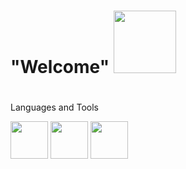  # "Welcome" <img src="https://media4.giphy.com/media/65ATXZgKw9tKnJua1B/giphy.gif?cid=790b761117698cbe22d9817f75a804003a144b464dc45202&rid=giphy.gif&ct=g" width="100px">


#

Languages and Tools

<div width="300px" height="300px" background"red"></div>
<code><img height="60" src="https://cdn.pixabay.com/photo/2015/04/23/17/41/javascript-736400_960_720.png"></code>
<code><img height="60" src="https://cdn-icons-png.flaticon.com/512/174/174854.png"></code>
<code><img height="60"src="https://cdn.pixabay.com/photo/2017/08/05/11/16/logo-2582747_1280.png"></code>

